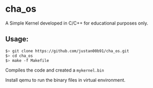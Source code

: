 # cha_os
A Simple Kernel developed in C/C++ for educational purposes only.

## Usage:
  ```bash
  $> git clone https://github.com/justan00b91/cha_os.git
  $> cd cha_os
  $> make -f Makefile
  ```
  Compiles the code and created a ```mykernel.bin```
  
  Install qemu to run the binary files in virtual environment.
